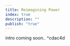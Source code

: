 ```yaml
---
title: Reimagining Power
index: true
description: ""
publish: "true"
---
```


intro coming soon.. ^cdac4d